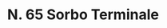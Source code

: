 ---
title: "N. 65 Sorbo Terminale"
permalink: "/edition/plant065/"
plant-name: "N. 65"
plant-number: "065"
plant-xml: "/assets/xml/plant065.xml"
plant-img1: "/assets/img/plant065_verso.jpg"
plant-img2: "/assets/img/plant065.jpg"
plant-title: "N. 65 Sorbo Terminale"
plant-wfo-link: ""
plant-kew-link: ""
plant-taxon-content: "Pirus torminalis Ehrh."
layout: single-xml
---
